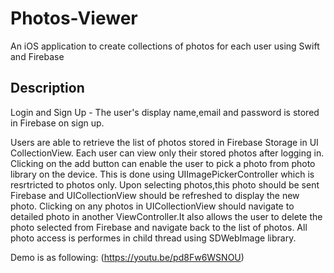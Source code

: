 # Photos-Viewer
An iOS application to create collections of photos for each user using Swift and Firebase

## Description
Login and Sign Up - The user's display name,email and password is stored in Firebase on sign up.

Users are able to retrieve the list of photos stored in Firebase Storage in UI CollectionView. Each user can view only their stored photos after logging in.
Clicking on the add button can enable the user to pick a photo from photo library on the device. This is done using UIImagePickerController which is resrtricted to photos only.
Upon selecting photos,this photo should be sent Firebase and UICollectionView should be refreshed to display the new photo.
Clicking on any photos in UICollectionView should navigate to detailed photo in another ViewController.It also allows the user to delete the photo selected from Firebase and navigate back to the list of photos.
All photo access is performes in child thread using SDWebImage library.

Demo is as following: (https://youtu.be/pd8Fw6WSNOU)
